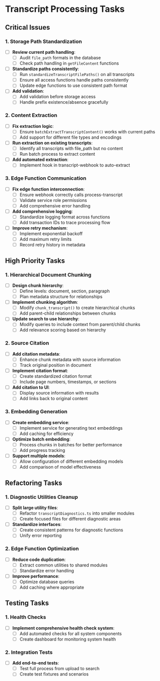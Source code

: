 
# Transcript Processing Tasks

## Critical Issues

### 1. Storage Path Standardization
- [ ] **Review current path handling**:
  - [ ] Audit `file_path` formats in the database
  - [ ] Check path handling in `getFileContent` functions
- [ ] **Standardize paths consistently**:
  - [ ] Run `standardizeTranscriptFilePaths()` on all transcripts
  - [ ] Ensure all access functions handle paths consistently
  - [ ] Update edge functions to use consistent path format
- [ ] **Add validation**:
  - [ ] Add validation before storage access
  - [ ] Handle prefix existence/absence gracefully

### 2. Content Extraction
- [ ] **Fix extraction logic**:
  - [ ] Ensure `batchExtractTranscriptContent()` works with current paths
  - [ ] Add support for different file types and encodings
- [ ] **Run extraction on existing transcripts**:
  - [ ] Identify all transcripts with file_path but no content
  - [ ] Run batch process to extract content
- [ ] **Add automated extraction**:
  - [ ] Implement hook in transcript-webhook to auto-extract

### 3. Edge Function Communication
- [ ] **Fix edge function interconnection**:
  - [ ] Ensure webhook correctly calls process-transcript
  - [ ] Validate service role permissions
  - [ ] Add comprehensive error handling
- [ ] **Add comprehensive logging**:
  - [ ] Standardize logging format across functions
  - [ ] Add transaction IDs to trace processing flow
- [ ] **Improve retry mechanism**:
  - [ ] Implement exponential backoff
  - [ ] Add maximum retry limits
  - [ ] Record retry history in metadata

## High Priority Tasks

### 1. Hierarchical Document Chunking
- [ ] **Design chunk hierarchy**:
  - [ ] Define levels: document, section, paragraph
  - [ ] Plan metadata structure for relationships
- [ ] **Implement chunking algorithm**:
  - [ ] Modify `chunk_transcript()` to create hierarchical chunks
  - [ ] Add parent-child relationships between chunks
- [ ] **Update search to use hierarchy**:
  - [ ] Modify queries to include context from parent/child chunks
  - [ ] Add relevance scoring based on hierarchy

### 2. Source Citation
- [ ] **Add citation metadata**:
  - [ ] Enhance chunk metadata with source information
  - [ ] Track original position in document
- [ ] **Implement citation format**:
  - [ ] Create standardized citation format
  - [ ] Include page numbers, timestamps, or sections
- [ ] **Add citation to UI**:
  - [ ] Display source information with results
  - [ ] Add links back to original content

### 3. Embedding Generation
- [ ] **Create embedding service**:
  - [ ] Implement service for generating text embeddings
  - [ ] Add caching for efficiency
- [ ] **Optimize batch embedding**:
  - [ ] Process chunks in batches for better performance
  - [ ] Add progress tracking
- [ ] **Support multiple models**:
  - [ ] Allow configuration of different embedding models
  - [ ] Add comparison of model effectiveness

## Refactoring Tasks

### 1. Diagnostic Utilities Cleanup
- [ ] **Split large utility files**:
  - [ ] Refactor `transcriptDiagnostics.ts` into smaller modules
  - [ ] Create focused files for different diagnostic areas
- [ ] **Standardize interfaces**:
  - [ ] Create consistent patterns for diagnostic functions
  - [ ] Unify error reporting

### 2. Edge Function Optimization
- [ ] **Reduce code duplication**:
  - [ ] Extract common utilities to shared modules
  - [ ] Standardize error handling
- [ ] **Improve performance**:
  - [ ] Optimize database queries
  - [ ] Add caching where appropriate

## Testing Tasks

### 1. Health Checks
- [ ] **Implement comprehensive health check system**:
  - [ ] Add automated checks for all system components
  - [ ] Create dashboard for monitoring system health

### 2. Integration Tests
- [ ] **Add end-to-end tests**:
  - [ ] Test full process from upload to search
  - [ ] Create test fixtures and scenarios
